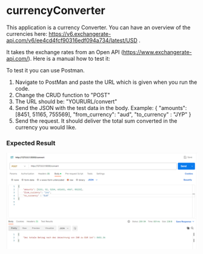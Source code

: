 # currencyConverter

This application is a currency Converter. You can have an overview of the currencies
here: https://v6.exchangerate-api.com/v6/ee4cd4fcf90316edf094a734/latest/USD .

It takes the exchange rates from an Open API (https://www.exchangerate-api.com/). Here is a manual how to test it:

To test it you can use Postman.

1. Navigate to PostMan and paste the URL which is given when you run the code.
2. Change the CRUD function to "POST"
3. The URL should be: "YOURURL/convert"
4. Send the JSON with the test data in the body. Example:
   {
   "amounts": [8451, 51165, 755569],
   "from_currency": "aud",
   "to_currency" : "JYP"
   }
5. Send the request. It should deliver the total sum converted in the currency you would like.

### Expected Result

![img.png](img.png)